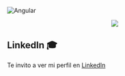 <!-- [![Website](https://img.shields.io/website?down_color=pink&down_message=cv&logo=paloma&up_color=ff69b4&up_message=profile&url=https%3A%2F%2Fpalomajurado.com)](https://palomajurado.com)-->
 ![Angular](https://img.shields.io/badge/Angular-100%25-red) 
 <!-- [![linkedin](https://img.shields.io/badge/linkedIn-palomajurado-informational)](https://www.linkedin.com/in/palomajurado/)  -->

<p align="center">
  <img src="https://ibb.co/64rL8dD">
</p>


## LinkedIn 🎓

Te invito a ver mi perfil en [LinkedIn](https://www.linkedin.com/in/ismaeltoc/)

